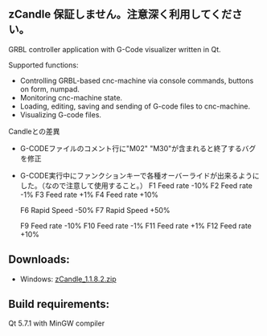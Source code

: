 zCandle
保証しません。注意深く利用してください。
-----------
GRBL controller application with G-Code visualizer written in Qt.

Supported functions:
* Controlling GRBL-based cnc-machine via console commands, buttons on form, numpad.
* Monitoring cnc-machine state.
* Loading, editing, saving and sending of G-code files to cnc-machine.
* Visualizing G-code files.

Candleとの差異
* G-CODEファイルのコメント行に"M02" "M30"が含まれると終了するバグを修正
* G-CODE実行中にファンクションキーで各種オーバーライドが出来るようにした。（なので注意して使用すること。）
  F1  Feed rate -10%
  F2  Feed rate  -1%
  F3  Feed rate  +1%
  F4  Feed rate +10%

  F6  Rapid Speed -50%
  F7  Rapid Speed +50%

  F9   Feed rate -10%
  F10  Feed rate  -1%
  F11  Feed rate  +1%
  F12  Feed rate +10%

Downloads:
----------
* Windows: [zCandle_1.1.8.2.zip](https://github.com/zubon2003/zCandle/blob/grbl_1_1/zCandle%201.1.8.2-win32.zip)

Build requirements:
------------------
Qt 5.7.1 with MinGW compiler

